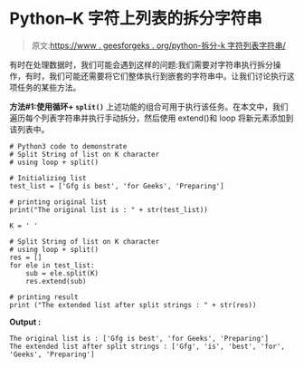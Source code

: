 # Python–K 字符上列表的拆分字符串

> 原文:[https://www . geesforgeks . org/python-拆分-k 字符列表字符串/](https://www.geeksforgeeks.org/python-split-string-of-list-on-k-character/)

有时在处理数据时，我们可能会遇到这样的问题:我们需要对字符串执行拆分操作，有时，我们可能还需要将它们整体执行到嵌套的字符串中。让我们讨论执行这项任务的某些方法。

**方法#1:使用循环+ `split()`**
上述功能的组合可用于执行该任务。在本文中，我们遍历每个列表字符串并执行手动拆分，然后使用 extend()和 loop 将新元素添加到该列表中。

```
# Python3 code to demonstrate 
# Split String of list on K character
# using loop + split()

# Initializing list 
test_list = ['Gfg is best', 'for Geeks', 'Preparing']

# printing original list
print("The original list is : " + str(test_list))

K = ' '

# Split String of list on K character
# using loop + split()
res = []
for ele in test_list:
    sub = ele.split(K)
    res.extend(sub)

# printing result 
print ("The extended list after split strings : " + str(res))
```

**Output :**

```
The original list is : ['Gfg is best', 'for Geeks', 'Preparing']
The extended list after split strings : ['Gfg', 'is', 'best', 'for', 'Geeks', 'Preparing']

```